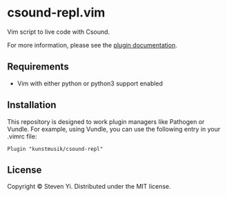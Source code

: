 # csound-repl.vim

Vim script to live code with Csound. 

For more information, please see the [plugin documentation](doc/csound-repl.txt).

## Requirements

* Vim with either python or python3 support enabled

## Installation

This repository is designed to work plugin managers like Pathogen or Vundle.
For example, using Vundle, you can use the following entry in your .vimrc file:

```Plugin "kunstmusik/csound-repl"```


## License

Copyright © Steven Yi.  Distributed under the MIT license.
